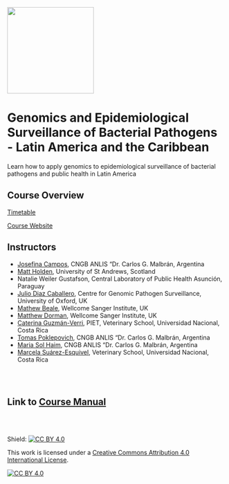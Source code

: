 
<img src="https://coursesandconferences.wellcomeconnectingscience.org/wp-content/themes/wcc_courses_and_conferences/dist/assets/svg/logo.svg" width="200" height="200">

# Genomics and Epidemiological Surveillance of Bacterial Pathogens - Latin America and the Caribbean

Learn how to apply genomics to epidemiological surveillance of bacterial pathogens and public health in Latin America

## Course Overview

[Timetable](https://github.com/WCSCourses/GenEpiLAC2023/blob/main/Gen_Epi_Paraguay_Final_Timetable%20.pdf)

[Course Website](https://coursesandconferences.wellcomeconnectingscience.org/event/genomics-and-epidemiological-surveillance-of-bacterial-pathogens-latin-america-and-the-caribbean-20230416/)

## Instructors

- [Josefina Campos](https://www.researchgate.net/profile/Josefina-Campos-2), CNGB ANLIS “Dr. Carlos G. Malbrán, Argentina
- [Matt Holden](https://risweb.st-andrews.ac.uk/portal/en/persons/matthew-holden(029e1abe-7829-4bc3-accf-9d9e392f274c).html), University of St Andrews, Scotland
- Natalie Weiler Gustafson, Central Laboratory of Public Health Asunción, Paraguay
- [Julio Diaz Caballero](https://www.pathogensurveillance.net/team/), Centre for Genomic Pathogen Surveillance, University of Oxford, UK
- [Mathew Beale](https://www.sanger.ac.uk/person/beale-mathew/), Wellcome Sanger Institute, UK
- [Matthew Dorman](https://www.sanger.ac.uk/person/dorman-matthew/), Wellcome Sanger Institute, UK
- [Caterina Guzmán-Verri](https://scholar.google.com/citations?user=S1GNAC8AAAAJ&hl=en), PIET, Veterinary School, Universidad Nacional, Costa Rica
- [Tomas Poklepovich](https://www.researchgate.net/profile/Tomas-Poklepovich), CNGB ANLIS “Dr. Carlos G. Malbrán, Argentina
- [Maria Sol Haim](https://www.researchgate.net/profile/Maria-Sol-Haim), CNGB ANLIS “Dr. Carlos G. Malbrán, Argentina
- [Marcela Suárez-Esquivel](https://www.researchgate.net/profile/Marcela-Suarez-Esquivel), Veterinary School, Universidad Nacional, Costa Rica


<br>
<br>

## Link to [Course Manual](https://github.com/WCSCourses/GenEpiLAC2023/blob/main/Manuals/README.md)
 
 <br>
 <br>






Shield: [![CC BY 4.0][cc-by-shield]][cc-by]

This work is licensed under a
[Creative Commons Attribution 4.0 International License][cc-by].

[![CC BY 4.0][cc-by-image]][cc-by]

[cc-by]: http://creativecommons.org/licenses/by/4.0/
[cc-by-image]: https://i.creativecommons.org/l/by/4.0/88x31.png
[cc-by-shield]: https://img.shields.io/badge/License-CC%20BY%204.0-lightgrey.svg

